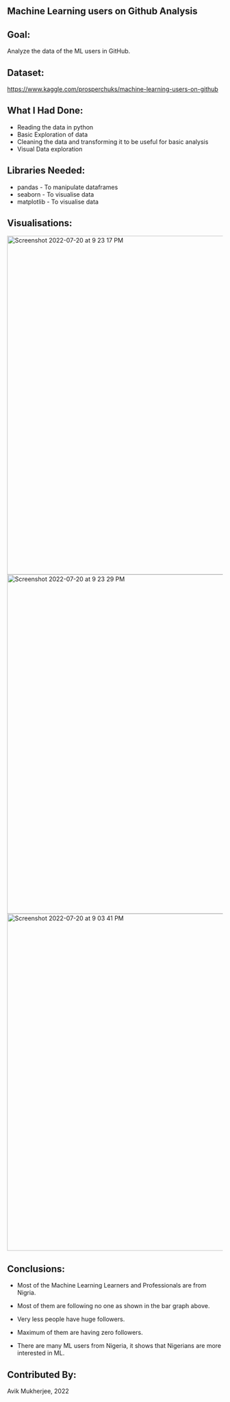 ## **Machine Learning users on Github Analysis** ##

## **Goal:** ##

Analyze the data of the ML users in GitHub.

## **Dataset:** ##

https://www.kaggle.com/prosperchuks/machine-learning-users-on-github


## **What I Had Done:** ##
* Reading the data in python
* Basic Exploration of data
* Cleaning the data and transforming it to be useful for basic analysis 
* Visual Data exploration

## **Libraries Needed:** ##
* pandas - To manipulate dataframes
* seaborn - To visualise data
* matplotlib - To visualise data

## **Visualisations:** ##

<img width="791" alt="Screenshot 2022-07-20 at 9 23 17 PM" src="https://user-images.githubusercontent.com/77090462/180027756-18efb29c-9065-4d49-af89-792bbb5cdf70.png">


<img width="792" alt="Screenshot 2022-07-20 at 9 23 29 PM" src="https://user-images.githubusercontent.com/77090462/180027782-d42a8a29-61b6-43c8-9001-ceeddd045ae9.png">


<img width="787" alt="Screenshot 2022-07-20 at 9 03 41 PM" src="https://user-images.githubusercontent.com/77090462/180024938-d21265ac-2152-44d5-b152-e7ace82f1f80.png">


## **Conclusions:** ##

* Most of the Machine Learning Learners and Professionals are from Nigria.

* Most of them are following no one as shown in the bar graph above.

* Very less people have huge followers.

* Maximum of them are having zero followers.

* There are many ML users from Nigeria, it shows that Nigerians are more interested in ML.

## **Contributed By:** ##
Avik Mukherjee, 2022
